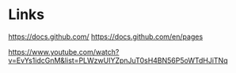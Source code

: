 # Links 

https://docs.github.com/
https://docs.github.com/en/pages

https://www.youtube.com/watch?v=EvYs1idcGnM&list=PLWzwUIYZpnJuT0sH4BN56P5oWTdHJiTNq
